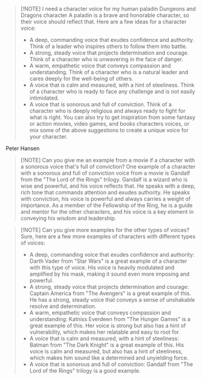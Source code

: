  


> [!NOTE] I need a character voice for my human paladin Dungeons and Dragons character
> A paladin is a brave and honorable character, so their voice should reflect that. Here are a few ideas for a character voice:
> - A deep, commanding voice that exudes confidence and authority. Think of a leader who inspires others to follow them into battle.
> - A strong, steady voice that projects determination and courage. Think of a character who is unwavering in the face of danger.
> - A warm, empathetic voice that conveys compassion and understanding. Think of a character who is a natural leader and cares deeply for the well-being of others.
> - A voice that is calm and measured, with a hint of steeliness. Think of a character who is ready to face any challenge and is not easily intimidated.
> - A voice that is sonorous and full of conviction. Think of a character who is deeply religious and always ready to fight for what is right.
> You can also try to get inspiration from some fantasy or action movies, video games, and books characters voices, or mix some of the above suggestions to create a unique voice for your character.




Peter Hansen

> [!NOTE] Can you give me an example from a movie if a character with a sonorous voice that's full of conviction? 
> One example of a character with a sonorous and full of conviction voice from a movie is Gandalf from the "The Lord of the Rings" trilogy. Gandalf is a wizard who is wise and powerful, and his voice reflects that. He speaks with a deep, rich tone that commands attention and exudes authority. He speaks with conviction, his voice is powerful and always carries a weight of importance. As a member of the Fellowship of the Ring, he is a guide and mentor for the other characters, and his voice is a key element in conveying his wisdom and leadership.




> [!NOTE] Can you give more examples for the other types of voices? 
> Sure, here are a few more examples of characters with different types of voices:
> - A deep, commanding voice that exudes confidence and authority: Darth Vader from "Star Wars" is a great example of a character with this type of voice. His voice is heavily modulated and amplified by his mask, making it sound even more imposing and powerful.
> - A strong, steady voice that projects determination and courage: Captain America from "The Avengers" is a great example of this. He has a strong, steady voice that conveys a sense of unshakable resolve and determination.
> - A warm, empathetic voice that conveys compassion and understanding: Katniss Everdeen from "The Hunger Games" is a great example of this. Her voice is strong but also has a hint of vulnerability, which makes her relatable and easy to root for.
> - A voice that is calm and measured, with a hint of steeliness: Batman from "The Dark Knight" is a great example of this. His voice is calm and measured, but also has a hint of steeliness, which makes him sound like a determined and unyielding force.
> - A voice that is sonorous and full of conviction: Gandalf from "The Lord of the Rings" trilogy is a good example.

